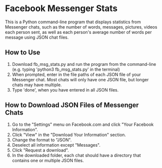 # Facebook Messenger Stats
This is a Python command-line program that displays statistics from Messenger chats, such as the number of words, messages, pictures, videos each person sent, as well as each person's average number of words per message using JSON chat files.

## How to Use
1. Download fb_msg_stats.py and run the program from the command-line (e.g. typing 'python3 fb_msg_stats.py' in the terminal)
2. When prompted, enter in the file paths of each JSON file of your Messenger chat. Most chats will only have one JSON file, but longer chats may have multiple.
3. Type 'done', when you have entered in all JSON files.

## How to Download JSON Files of Messenger Chats
1. Go to the "Settings" menu on Facebook.com and click "Your Facebook Information".
2. Click "View" in the "Download Your Information" section.
3. Change the format to "JSON".
4. Deselect all information except "Messages".
5. Click "Request a download".
6. In the downloaded folder, each chat should have a directory that contains one or multiple JSON files. 
